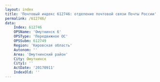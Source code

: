 ```yaml
---
layout: index
title: 'Почтовый индекс 612746: отделение почтовой связи Почты России'
permalink: /612746/
data:
    Index: 612746
    OPSName: 'Омутнинск 6'
    OPSType: 'Передвижное ОС'
    OPSSubm: 612749
    Region: 'Кировская область'
    Autonom: ''
    Area: 'Омутнинский район'
    City: Омутнинск
    City1: ''
    ActDate: '20170911'
    IndexOld: ''
---
```

